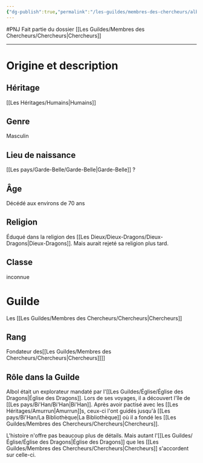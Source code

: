 ```yaml
---
{"dg-publish":true,"permalink":"/les-guildes/membres-des-chercheurs/albol/"}
---
```


#PNJ 
Fait partie du dossier [[Les Guildes/Membres des Chercheurs/Chercheurs\|Chercheurs]]

-------

# Origine et description
## Héritage
[[Les Héritages/Humains\|Humains]]
## Genre
Masculin
## Lieu de naissance
[[Les pays/Garde-Belle/Garde-Belle\|Garde-Belle]] ?
## Âge
Décédé aux environs de 70 ans
## Religion
Éduqué dans la religion des [[Les Dieux/Dieux-Dragons/Dieux-Dragons\|Dieux-Dragons]]. Mais aurait rejeté sa religion plus tard.
## Classe
inconnue
# Guilde
Les [[Les Guildes/Membres des Chercheurs/Chercheurs\|Chercheurs]]
## Rang
Fondateur des[[Les Guildes/Membres des Chercheurs/Chercheurs\|Chercheurs]]]]
## Rôle dans la Guilde
Albol était un explorateur mandaté par l'[[Les Guildes/Église/Église des Dragons\|Église des Dragons]]. Lors de ses voyages, il a découvert l'île de [[Les pays/Bi'Han/Bi'Han\|Bi'Han]]. Après avoir pactisé avec les [[Les Héritages/Amurrun\|Amurrun]]s, ceux-ci l'ont guidés jusqu'à [[Les pays/Bi'Han/La Bibliothèque\|La Bibliothèque]] où il a fondé les [[Les Guildes/Membres des Chercheurs/Chercheurs\|Chercheurs]].

L'histoire n'offre pas beaucoup plus de détails. Mais autant l'[[Les Guildes/Église/Église des Dragons\|Église des Dragons]] que les [[Les Guildes/Membres des Chercheurs/Chercheurs\|Chercheurs]] s'accordent sur celle-ci.